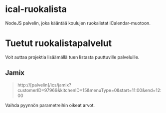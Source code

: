 # ical-ruokalista
NodeJS palvelin, joka kääntää koulujen ruokalistat iCalendar-muotoon.

# Tuetut ruokalistapalvelut
Voit auttaa projektia lisäämällä tuen listasta puuttuville palveluille.

## Jamix
>http://[palvelin]/ics/jamix?customerID=97969&kitchenID=15&menuType=0&start=11:00&end=12:00

Vaihda pyynnön parametreihin oikeat arvot.